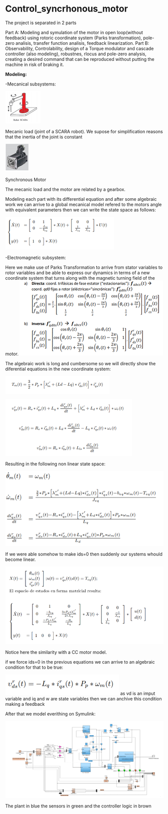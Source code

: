 # Control_syncrhonous_motor



The project is separated in 2 parts

Part A: Modeling and symulation of the motor in open loop(without feedback) using rotoric coordinate system (Parks transformation), pole-zero analisis, transfer function analisis, feedback linearization.
Part B: Observability, Controlability, design of a Torque modulator and cascade controller (also modeling), robustnes, rlocus and pole-zero analysis, creating a desired command that can be reproduced without putting the machine in risk of braking it.


**Modeling:**

-Mecanical subsystems:

![](Capture.PNG) 

Mecanic load (joint of a SCARA robot). We supose for simplification reasons that the inertia of the joint is constant

![](Capture2.PNG)

Synchronous Motor

The mecanic load and the motor are related by a gearbox.

Modeling each part with its differential equation and after some algebraic work we can arrive to a global mecanical model refered to the motors angle with equivalent parameters then we can write the state space as follows:

![](Capture3.PNG)

-Electromagnetic subsystem:

Here we make use of Parks Transformation to arrive from stator variables to rotor variables and be able to express our dynamics in terms of a new coordinate system that turns along with the magnetic turning field of the motor.
![](Capture6.PNG)

The algebraic work is long and cumbersome so we will directly show the diferential equations in the new coordinate system:

![](Capture4.PNG)

![](Capture5.PNG)

Resulting in the following non linear state space:

![](Capture7.PNG)

If we were able somehow to make ids=0 then suddenly our systems whould become linear.

![](Capture9.PNG)

Notice here the similarity with a CC motor model.

if we force ids=0 in the previous equations we can arrive to an algebraic condition for that to be true: 

![](Capture8.PNG)
as vd is an imput variable and iq and w are state variables then we can anchive this condition making a feedback 


After that we model everithing on Symulink:

![](Capture10.PNG)

The plant in blue the sensors in green and the controller logic in brown 













